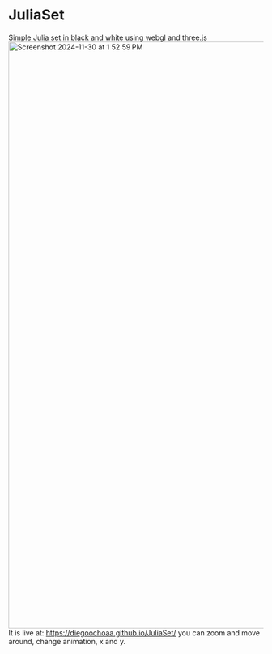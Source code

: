 # JuliaSet
Simple Julia set in black and white using webgl and three.js
<img width="1157" alt="Screenshot 2024-11-30 at 1 52 59 PM" src="https://github.com/user-attachments/assets/47c830e1-a4ef-40c4-9471-815eca400995">
It is live at:  https://diegoochoaa.github.io/JuliaSet/ you can zoom and move around, change animation, x and y.

